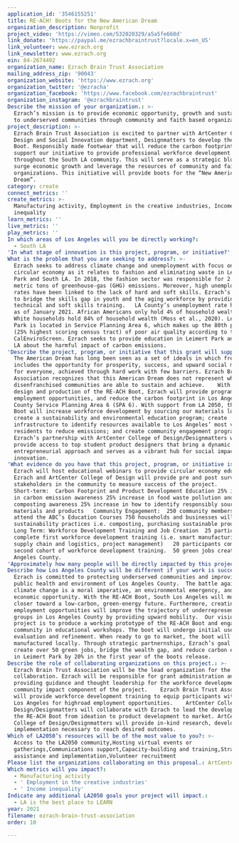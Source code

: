 ```yaml
---
application_id: '3546155251'
title: RE-ACH! Boots for the New American Dream
organization_description: Nonprofit
project_video: 'https://vimeo.com/532020329/a5a5fe668d'
link_donate: 'https://paypal.me/ezrachbraintrust?locale.x=en_US'
link_volunteer: www.ezrach.org
link_newsletter: www.ezrach.org
ein: 84-2674492
organization_name: Ezrach Brain Trust Association
mailing_address_zip: '90043'
organization_website: 'https://www.ezrach.org'
organization_twitter: '@ezracha'
organization_facebook: 'https://www.facebook.com/ezrachbraintrust'
organization_instagram: '@ezrachbraintrust'
Describe the mission of your organization.: >-
  Ezrach’s mission is to provide economic opportunity, growth and sustainability
  to underserved communities through community and faith based organizations. 
project_description: >-
  Ezrach Brain Trust Association is excited to partner with ArtCenter College of
  Design and Social Innovation department, Designmatters to develop the RE-ACH
  Boot. Responsibly made footwear that will reduce the carbon footprint and
  support our initiative to provide professional workforce development
  throughout the South LA community. This will serve as a strategic blueprint to
  surge economic growth and leverage the resources of community and faith-based
  organizations. This initiative will provide boots for the “New American
  Dream”.
category: create
connect_metrics: ''
create_metrics: >-
  Manufacturing activity, Employment in the creative industries, Income
  inequality
learn_metrics: ''
live_metrics: ''
play_metrics: ''
In which areas of Los Angeles will you be directly working?:
  - South LA
'In what stage of innovation is this project, program, or initiative?': Research (initial work to identify and understand the problem)
What is the problem that you are seeking to address?: >-
  Ezrach seeks to address climate change and unemployment with focus on the
  circular economy as it relates to fashion and eliminating waste in Leimert
  Park and South LA. In 2018, the fashion sector was responsible for 2.1 billion
  metric tons of greenhouse-gas (GHG) emissions. Moreover, high unemployment
  rates have been linked to the lack of hard and soft skills. Ezrach’s goal is
  to bridge the skills gap in youth and the aging workforce by providing
  technical and soft skills training.   LA County’s unemployment rate hit 12.7%
  as of January 2021. African Americans only hold 4% of household wealth, while
  White households hold 84% of household wealth (Moss et al., 2020). Leimert
  Park is located in Service Planning Area 6, which makes up the 80th percentile
  (25% highest scoring census tract) of poor air quality according to the
  CalEnviroScreen. Ezrach seeks to provide education in Leimert Park and South
  LA about the harmful impact of carbon emissions.  
'Describe the project, program, or initiative that this grant will support to address the problem identified.': >-
  The American Dream has long been seen as a set of ideals in which freedom
  includes the opportunity for prosperity, success, and upward social mobility
  for everyone, achieved through hard work with few barriers. Ezrach Brain Trust
  Association recognizes that this American Dream does not represent what many
  disenfranchised communities are able to sustain and achieve.    With the
  design and production of the RE-ACH Boot, Ezrach will provide programming,
  employment opportunities, and reduce the carbon footprint in Los Angeles
  County Service Planning Area 6 (SPA 6). With support from LA 2050, the RE-ACH
  Boot will increase workforce development by sourcing our materials locally;
  create a sustainability and environmental education program; create
  infrastructure to identify resources available to Los Angeles’ most vulnerable
  residents to reduce emissions; and create community engagement programming. 
  Ezrach’s partnership with ArtCenter College of Design/Designmatters will
  provide access to top student product designers that bring a dynamic and
  entrepreneurial approach and serves as a vibrant hub for social impact through
  innovation.    
'What evidence do you have that this project, program, or initiative is or will be successful, and how will you define and measure success?': >-
  Ezrach will host educational webinars to provide circular economy education.
  Ezrach and ArtCenter College of Design will provide pre and post surveys to
  stakeholders in the community to measure success of the project.  
  Short-term:  Carbon Footprint and Product Development Education 25% increase
  in carbon emission awareness 25% increase in food waste pollution and
  composting awareness 25% increase in how to identify responsibly sourced
  materials and products   Community Engagement:  250 community members will
  attend the ABC’s Education Courses 750 households and businesses will adopt
  sustainability practices i.e. composting, purchasing sustainable products. 
  Long Term: Workforce Development Training and Job Creation  25 participants
  complete first workforce development training (i.e. smart manufacturing,
  supply chain and logistics, project management)   20 participants complete the
  second cohort of workforce development training.  50 green jobs created in Los
  Angeles County. 
'Approximately how many people will be directly impacted by this project, program, or initiative?': '250'
Describe how Los Angeles County will be different if your work is successful.: >-
  Ezrach is committed to protecting underserved communities and improving the
  public health and environment of Los Angeles County.  The battle against
  climate change is a moral imperative, an environmental emergency, and an
  economic opportunity. With the RE-ACH Boot, South Los Angeles will move a step
  closer toward a low-carbon, green-energy future. Furthermore, creating green
  employment opportunities will improve the trajectory of underrepresented
  groups in Los Angeles County by providing upward mobility.  Our vision for the
  project is to produce a working prototype of the RE-ACH Boot and engage the
  community in educational workshops. The boot will undergo initial user
  evaluation and refinement. When ready to go to market, the boot will be
  manufactured locally. Through strategic partnernships, Ezrach’s goal is to
  create over 50 green jobs, bridge the wealth gap, and reduce carbon emissions
  in Leimert Park by 20% in the first year of the boots release.   
Describe the role of collaborating organizations on this project.: >-
  Ezrach Brain Trust Association will be the lead organization for the
  collaboration. Ezrach will be responsible for grant administration and
  providing guidance and thought leadership for the workforce development and
  community impact component of the project.    Ezrach Brain Trust Association
  will provide workforce development training to equip participants within South
  Los Angeles for highroad employment opportunities.    ArtCenter College of
  Design/Designmatters will collaborate with Ezrach to lead the development of
  the RE-ACH Boot from ideation to product development to market. ArtCenter
  College of Design/Designmatters will provide in-kind research, development and
  implementation necessary to reach desired outcomes.  
Which of LA2050’s resources will be of the most value to you?: >-
  Access to the LA2050 community,Hosting virtual events or
  gatherings,Communications support,Capacity-building and training,Strategy
  assistance and implementation,Volunteer recruitment
Please list the organizations collaborating on this proposal.: ArtCenter College of Design/Designmatters
Which metrics will you impact?:
  - Manufacturing activity
  - ' Employment in the creative industries'
  - ' Income inequality'
Indicate any additional LA2050 goals your project will impact.:
  - LA is the best place to LEARN
year: 2021
filename: ezrach-brain-trust-association
order: 10

---
```

